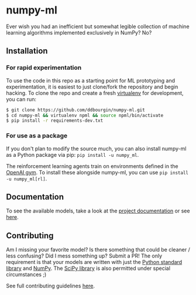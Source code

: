 # numpy-ml
Ever wish you had an inefficient but somewhat legible collection of machine
learning algorithms implemented exclusively in NumPy? No?

## Installation

### For rapid experimentation
To use the code in this repo as a starting point for ML prototyping and
experimentation, it is easiest to just clone/fork the repository and begin
hacking. To clone the repo and create a fresh
[virtualenv](https://pypi.org/project/virtualenv/) for development, you can run:

```sh
$ git clone https://github.com/ddbourgin/numpy-ml.git
$ cd numpy-ml && virtualenv npml && source npml/bin/activate
$ pip install -r requirements-dev.txt
```

### For use as a package
If you don't plan to modify the source much, you can also install numpy-ml as a
Python package via pip: `pip install -u numpy_ml`.

The reinforcement learning agents train on environments defined in the [OpenAI
gym](https://github.com/openai/gym). To install these alongside numpy-ml, you
can use `pip install -u numpy_ml[rl]`.

## Documentation
To see the available models, take a look at the [project documentation](https://numpy-ml.readthedocs.io/) or see [here](https://github.com/ddbourgin/numpy-ml/blob/master/numpy_ml/README.md).

## Contributing

Am I missing your favorite model? Is there something that could be cleaner /
less confusing? Did I mess something up? Submit a PR! The only requirement is
that your models are written with just the [Python standard
library](https://docs.python.org/3/library/) and [NumPy](https://www.numpy.org/). The
[SciPy library](https://scipy.github.io/devdocs/) is also permitted under special
circumstances ;)

See full contributing guidelines [here](./CONTRIBUTING.md).
